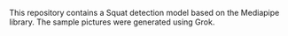 This repository contains a Squat detection model based on the Mediapipe library.
The sample pictures were generated using Grok.
